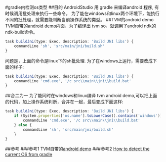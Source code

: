#gradle内检测os类型
##目的
AndroidStudio 用 gradle 来编译android 程序, 有时候调用批处理来执行一些命令。
为了能在windows和linux两个环境下，能执行不同的批处理，就需要能判断当前操作系统的类型。
##TVM的android demo
TVM自带的[android demo](#ref1)内面，为了编译出 tvm so，就调用了android ndk的ndk-build命令。

```javascript
task buildJni(type: Exec, description: 'Build JNI libs') {
    commandLine 'sh', 'src/main/jni/build.sh'
}
```
问题是，上面的命令是linux下的sh批处理.
为了在windows上运行，需要改成下面的样子:
```javascript
task buildJni(type: Exec, description: 'Build JNI libs') {
    commandLine 'cmd.exe', '/c src\\main\\jni\\build.bat'
}
```
##合二为一
为了能同时在windows和linux编译 tvm android demo,可以把上面的代码，加上操作系统判断，合并在一起，最后变成下面这样:
```javascript
task buildJni(type: Exec, description: 'Build JNI libs') {
    if (System.properties['os.name'].toLowerCase().contains('windows')) {
        commandLine 'cmd.exe', '/c src\\main\\jni\\build.bat'
    } else {
        commandLine 'sh', 'src/main/jni/build.sh'
    }
}
```




##参考
###参考1 TVM自带的[android demo](https://github.com/zhaowd2001/tvm/tree/master/apps/android_deploy)
###参考2 [How to detect the current OS from gradle ](https://stackoverflow.com/questions/11235614/how-to-detect-the-current-os-from-gradle)

